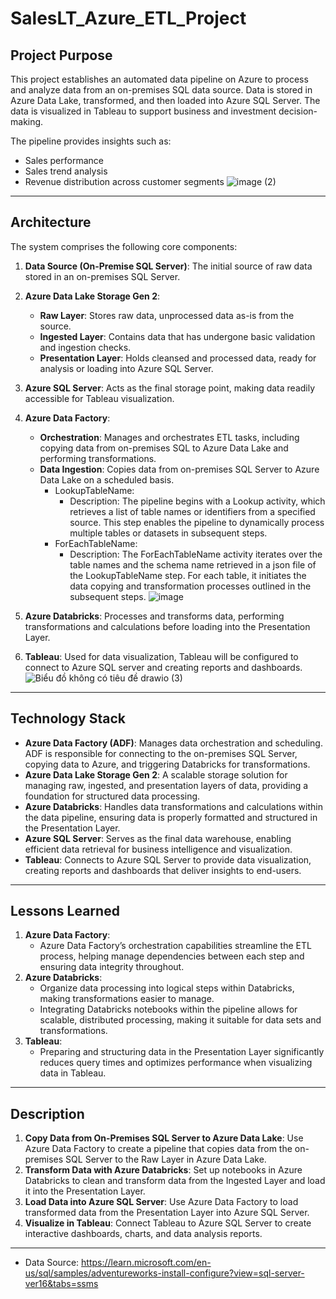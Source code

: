 # SalesLT_Azure_ETL_Project
## Project Purpose

This project establishes an automated data pipeline on Azure to process and analyze data from an on-premises SQL data source. Data is stored in Azure Data Lake, transformed, and then loaded into Azure SQL Server. The data is visualized in Tableau to support business and investment decision-making.

The pipeline provides insights such as:

- Sales performance
- Sales trend analysis
- Revenue distribution across customer segments
![image (2)](https://github.com/user-attachments/assets/c4fcc171-c6d6-4603-a8d3-0d26cdc49dcb)
---

## Architecture

The system comprises the following core components:

1. **Data Source (On-Premise SQL Server)**: The initial source of raw data stored in an on-premises SQL Server.
2. **Azure Data Lake Storage Gen 2**:
    - **Raw Layer**: Stores raw data, unprocessed data as-is from the source.
    - **Ingested Layer**: Contains data that has undergone basic validation and ingestion checks.
    - **Presentation Layer**: Holds cleansed and processed data, ready for analysis or loading into Azure SQL Server.
3. **Azure SQL Server**: Acts as the final storage point, making data readily accessible for Tableau visualization.
4. **Azure Data Factory**:
    - **Orchestration**: Manages and orchestrates ETL tasks, including copying data from on-premises SQL to Azure Data Lake and performing transformations.
    - **Data Ingestion**: Copies data from on-premises SQL Server to Azure Data Lake on a scheduled basis.
        - LookupTableName:
            - Description: The pipeline begins with a Lookup activity, which retrieves a list of table names or identifiers from a specified source. This step enables the pipeline to dynamically process multiple tables or datasets in subsequent steps.
        - ForEachTableName:
            - Description: The ForEachTableName activity iterates over the table names and the schema name retrieved in a json file of the LookupTableName step. For each table, it initiates the data copying and transformation processes outlined in the subsequent steps.
      ![image](https://github.com/user-attachments/assets/7a70104c-1d10-48c7-871f-6d78c7c1c448)

5. **Azure Databricks**: Processes and transforms data, performing transformations and calculations before loading into the Presentation Layer.
6. **Tableau**: Used for data visualization, Tableau will be configured to connect to Azure SQL server and creating reports and dashboards.
![Biểu đồ không có tiêu đề drawio (3)](https://github.com/user-attachments/assets/c45b97c5-93d5-493c-8ef5-b783f997e65d)

---

## Technology Stack

- **Azure Data Factory (ADF)**: Manages data orchestration and scheduling. ADF is responsible for connecting to the on-premises SQL Server, copying data to Azure, and triggering Databricks for transformations.
- **Azure Data Lake Storage Gen 2**: A scalable storage solution for managing raw, ingested, and presentation layers of data, providing a foundation for structured data processing.
- **Azure Databricks**: Handles data transformations and calculations within the data pipeline, ensuring data is properly formatted and structured in the Presentation Layer.
- **Azure SQL Server**: Serves as the final data warehouse, enabling efficient data retrieval for business intelligence and visualization.
- **Tableau**: Connects to Azure SQL Server to provide data visualization, creating reports and dashboards that deliver insights to end-users.

---

## Lessons Learned

1. **Azure Data Factory**:
    - Azure Data Factory’s orchestration capabilities streamline the ETL process, helping manage dependencies between each step and ensuring data integrity throughout.
2. **Azure Databricks**:
    - Organize data processing into logical steps within Databricks, making transformations easier to manage.
    - Integrating Databricks notebooks within the pipeline allows for scalable, distributed processing, making it suitable for data sets and transformations.
3. **Tableau**:
    - Preparing and structuring data in the Presentation Layer significantly reduces query times and optimizes performance when visualizing data in Tableau.

---

## Description

1. **Copy Data from On-Premises SQL Server to Azure Data Lake**: Use Azure Data Factory to create a pipeline that copies data from the on-premises SQL Server to the Raw Layer in Azure Data Lake.
2. **Transform Data with Azure Databricks**: Set up notebooks in Azure Databricks to clean and transform data from the Ingested Layer and load it into the Presentation Layer.
3. **Load Data into Azure SQL Server**: Use Azure Data Factory to load transformed data from the Presentation Layer into Azure SQL Server.
4. **Visualize in Tableau**: Connect Tableau to Azure SQL Server to create interactive dashboards, charts, and data analysis reports.
---
- Data Source: https://learn.microsoft.com/en-us/sql/samples/adventureworks-install-configure?view=sql-server-ver16&tabs=ssms
